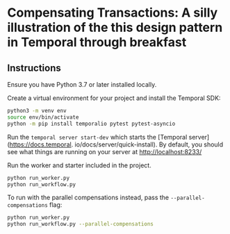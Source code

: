 # Compensating Transactions: A silly illustration of the this design pattern in Temporal through breakfast

## Instructions

Ensure you have Python 3.7 or later installed locally.


Create a virtual environment for your project and install the Temporal SDK:

```bash
python3 -m venv env
source env/bin/activate
python -m pip install temporalio pytest pytest-asyncio
```

Run the `temporal server start-dev` which starts the [Temporal server](https://docs.temporal.
io/docs/server/quick-install).
By default, you should see what things are running on your server at [http://localhost:8233/](http://localhost:8233/)

Run the worker and starter included in the project.

```bash
python run_worker.py
python run_workflow.py
```

To run with the parallel compensations instead, pass the `--parallel-compensations` flag:
```bash
python run_worker.py
python run_workflow.py --parallel-compensations
```
